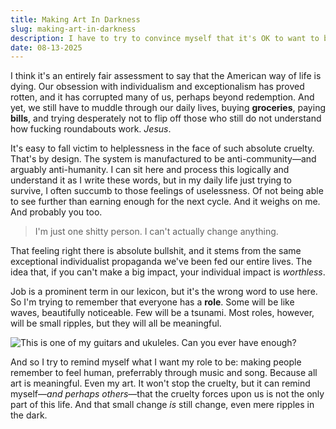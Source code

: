 ```yaml
---
title: Making Art In Darkness
slug: making-art-in-darkness
description: I have to try to convince myself that it's OK to want to be creative.
date: 08-13-2025
---
```

I think it's an entirely fair assessment to say that the American way of life is dying. Our obsession with individualism and exceptionalism has proved rotten, and it has corrupted many of us, perhaps beyond redemption. And yet, we still have to muddle through our daily lives, buying **groceries**, paying **bills**, and trying desperately not to flip off those who still do not understand how fucking roundabouts work. *Jesus*.

It's easy to fall victim to helplessness in the face of such absolute cruelty. That's by design. The system is manufactured to be anti-community—and arguably anti-humanity. I can sit here and process this logically and understand it as I write these words, but in my daily life just trying to survive, I often succumb to those feelings of uselessness. Of not being able to see further than earning enough for the next cycle. And it weighs on me. And probably you too.

> I'm just one shitty person. I can't actually change anything.

That feeling right there is absolute bullshit, and it stems from the same exceptional individualist propaganda we've been fed our entire lives. The idea that, if you can't make a big impact, your individual impact is *worthless*. 

Job is a prominent term in our lexicon, but it's the wrong word to use here. So I'm trying to remember that everyone has a **role**. Some will be like waves, beautifully noticeable. Few will be a tsunami. Most roles, however, will be small ripples, but they will all be meaningful.

![This is one of my guitars and ukuleles. Can you ever have enough?](https://spencersokol.com/assets/guitar-and-uke.webp#border)

And so I try to remind myself what I want my role to be: making people remember to feel human, preferrably through music and song. Because all art is meaningful. Even my art. It won't stop the cruelty, but it can remind myself—*and perhaps others*—that the cruelty forces upon us is not the only part of this life. And that small change *is* still change, even mere ripples in the dark.